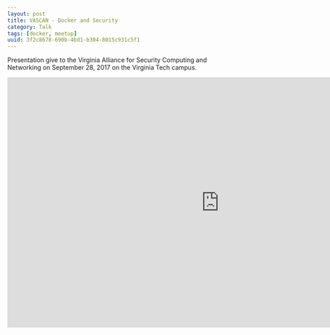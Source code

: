 ```yaml
---
layout: post
title: VASCAN - Docker and Security
category: Talk
tags: [docker, meetup]
uuid: 3f2c8678-690b-4bd1-b304-8015c931c5f1
---
```


Presentation give to the Virginia Alliance for Security Computing and Networking on September 28, 2017 on the Virginia Tech campus.

<!--more-->

<iframe src="https://docs.google.com/presentation/d/e/2PACX-1vSlJeyEALOdqu7r3sreFFxV1mPPoG_oyQF2y4Q6FsGgol-fGa-lRw8PxxbQ57ObwbTCn_AqEMppmLdW/embed?start=false&loop=false&delayms=3000" frameborder="0" width="960" height="569" allowfullscreen="true" mozallowfullscreen="true" webkitallowfullscreen="true"></iframe>
